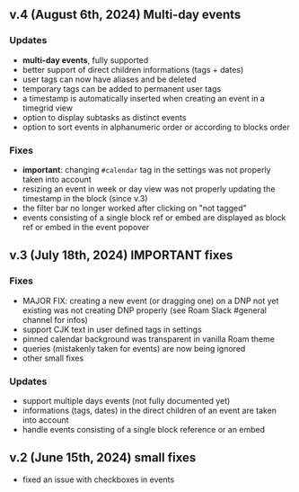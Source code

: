 ## v.4 (August 6th, 2024) Multi-day events

### Updates

- **multi-day events**, fully supported
- better support of direct children informations (tags + dates)
- user tags can now have aliases and be deleted
- temporary tags can be added to permanent user tags
- a timestamp is automatically inserted when creating an event in a timegrid view
- option to display subtasks as distinct events
- option to sort events in alphanumeric order or according to blocks order

### Fixes

- **important**: changing `#calendar` tag in the settings was not properly taken into account
- resizing an event in week or day view was not properly updating the timestamp in the block (since v.3)
- the filter bar no longer worked after clicking on "not tagged"
- events consisting of a single block ref or embed are displayed as block ref or embed in the event popover

## v.3 (July 18th, 2024) IMPORTANT fixes

### Fixes

- MAJOR FIX: creating a new event (or dragging one) on a DNP not yet existing was not creating DNP properly (see Roam Slack #general channel for infos)
- support CJK text in user defined tags in settings
- pinned calendar background was transparent in vanilla Roam theme
- queries (mistakenly taken for events) are now being ignored
- other small fixes

### Updates

- support multiple days events (not fully documented yet)
- informations (tags, dates) in the direct children of an event are taken into account
- handle events consisting of a single block reference or an embed

## v.2 (June 15th, 2024) small fixes

- fixed an issue with checkboxes in events
